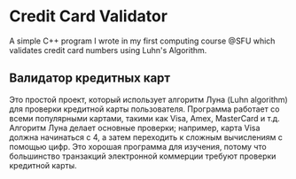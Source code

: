 # Credit Card Validator
A simple C++ program I wrote in my first computing course @SFU which validates credit card numbers using Luhn's Algorithm.
## Валидатор кредитных карт
Это простой проект, который использует алгоритм Луна (Luhn algorithm) для проверки кредитной карты пользователя. Программа работает со всеми популярными картами, такими как Visa, Amex, MasterCard и т.д.\
Алгоритм Луна делает основные проверки; например, карта Visa должна начинаться с 4, а затем переходить к сложным вычислениям с помощью цифр. Это хорошая программа для изучения, потому что большинство транзакций электронной коммерции требуют проверки кредитной карты.
